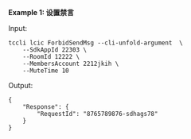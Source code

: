 **Example 1: 设置禁言**



Input: 

```
tccli lcic ForbidSendMsg --cli-unfold-argument  \
    --SdkAppId 22303 \
    --RoomId 12222 \
    --MembersAccount 2212jkih \
    --MuteTime 10
```

Output: 
```
{
    "Response": {
        "RequestId": "8765789876-sdhags78"
    }
}
```

